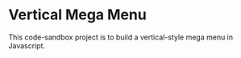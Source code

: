 # Vertical Mega Menu
This code-sandbox project is to build a vertical-style mega menu in Javascript.
